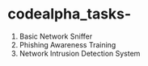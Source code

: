 # codealpha_tasks-
1. Basic Network Sniffer
2. Phishing Awareness Training
3. Network Intrusion Detection System
